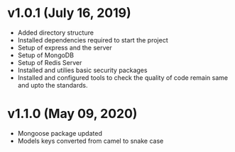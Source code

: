 <h1>v1.0.1 (July 16, 2019)</h1>
<ul>
    <li>Added directory structure</li>
    <li>Installed dependencies required to start the project</li>
    <li>Setup of express and the server</li>
    <li>Setup of MongoDB</li>
    <li>Setup of Redis Server</li>
    <li>Installed and utilies basic security packages</li>
    <li>Installed and configured tools to check the quality of code remain same and upto the standards.</li>
</ul>




<h1>v1.1.0 (May 09, 2020)</h1>
<ul>
    <li>Mongoose package updated</li>
    <li>Models keys converted from camel to snake case</li>
    
</ul>
